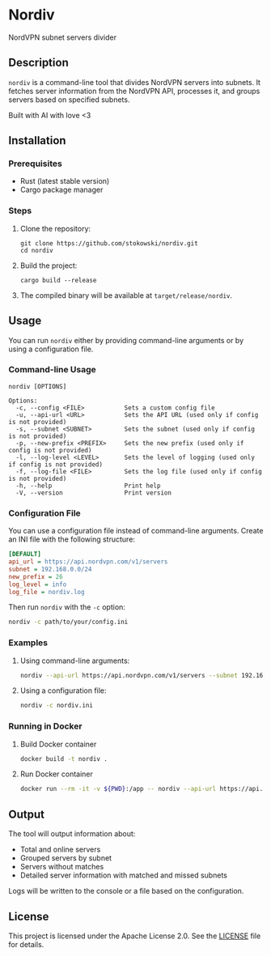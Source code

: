 # Nordiv

NordVPN subnet servers divider

## Description

`nordiv` is a command-line tool that divides NordVPN servers into subnets. It fetches server information from the NordVPN API, processes it, and groups servers based on specified subnets.

Built with AI with love <3

## Installation

### Prerequisites

- Rust (latest stable version)
- Cargo package manager

### Steps

1. Clone the repository:
   ```
   git clone https://github.com/stokowski/nordiv.git
   cd nordiv
   ```

2. Build the project:
   ```
   cargo build --release
   ```

3. The compiled binary will be available at `target/release/nordiv`.

## Usage

You can run `nordiv` either by providing command-line arguments or by using a configuration file.

### Command-line Usage

```
nordiv [OPTIONS]

Options:
  -c, --config <FILE>           Sets a custom config file
  -u, --api-url <URL>           Sets the API URL (used only if config is not provided)
  -s, --subnet <SUBNET>         Sets the subnet (used only if config is not provided)
  -p, --new-prefix <PREFIX>     Sets the new prefix (used only if config is not provided)
  -l, --log-level <LEVEL>       Sets the level of logging (used only if config is not provided)
  -f, --log-file <FILE>         Sets the log file (used only if config is not provided)
  -h, --help                    Print help
  -V, --version                 Print version
```

### Configuration File

You can use a configuration file instead of command-line arguments. Create an INI file with the following structure:

```ini
[DEFAULT]
api_url = https://api.nordvpn.com/v1/servers
subnet = 192.168.0.0/24
new_prefix = 26
log_level = info
log_file = nordiv.log
```

Then run `nordiv` with the `-c` option:

```bash
nordiv -c path/to/your/config.ini
```

### Examples

1. Using command-line arguments:
   ```bash
   nordiv --api-url https://api.nordvpn.com/v1/servers --subnet 192.168.1.0/24 --new-prefix 26 --log-level info --log-file nordiv.log
   ```

2. Using a configuration file:
   ```bash
   nordiv -c nordiv.ini
   ```

### Running in Docker

1. Build Docker container
   ```bash
   docker build -t nordiv .
   ```

2. Run Docker container
   ```bash
   docker run --rm -it -v ${PWD}:/app -- nordiv --api-url https://api.nordvpn.com/v1/servers --subnet 192.168.1.0/24 --new-prefix 26 --log-level debug --log-file /app/nordiv.log
   ```

## Output

The tool will output information about:
- Total and online servers
- Grouped servers by subnet
- Servers without matches
- Detailed server information with matched and missed subnets

Logs will be written to the console or a file based on the configuration.

## License

This project is licensed under the Apache License 2.0. See the [LICENSE](LICENSE) file for details.
